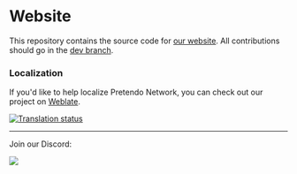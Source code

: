 # Website

This repository contains the source code for [our website](https://pretendo.network). All contributions should go in the [dev branch](https://github.com/PretendoNetwork/website/tree/dev).

### Localization
If you'd like to help localize Pretendo Network, you can check out our project on [Weblate](https://hosted.weblate.org/engage/pretendonetwork/).

<a href="https://hosted.weblate.org/engage/pretendonetwork/">
    <img src="https://hosted.weblate.org/widgets/pretendonetwork/-/website/multi-auto.svg" alt="Translation status" />
</a>

* * *

Join our Discord:

<a href="https://discord.gg/DThgbba" target="_blank">
    <img src="https://discordapp.com/api/guilds/408718485913468928/widget.png?style=banner3">
</a>
